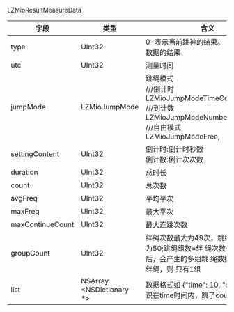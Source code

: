 LZMioResultMeasureData

| 字段 | 类型 | 含义 |
| --- | --- | --- |
| type | UInt32 | 0-表示当前跳神的结果。 1-表示历史数据的结果 |
| utc | UInt32 | 测量时间 |
| jumpMode | LZMioJumpMode | 跳绳模式<br />///倒计时<br />LZMioJumpModeTimeConutdown,<br />///到计数<br />LZMioJumpModeNumberCountdown,<br />///自由模式<br />LZMioJumpModeFree, |
| settingContent | UInt32 | 倒计时:倒计时秒数<br />倒计数:倒计次次数 |
| duration | UInt32 | 总时长 |
| count | UInt32 | 总次数 |
| avgFreq | UInt32 | 平均平次 |
| maxFreq | UInt32 | 最大平次 |
| maxContinueCount | UInt32 | 最大连跳次数 |
| groupCount | UInt32 | 绊绳次数最大为49次，跳绳组 数最大值为50;跳绳组数=绊 绳次数+1; 有绊绳后，会产生的多组跳 绳数据组数，若无绊绳，则 只有1组 |
| list | NSArray <NSDictionary *> | 数据格式如 {"time": 10, "count": 3 }  标识在time时间内，跳了count次 |



